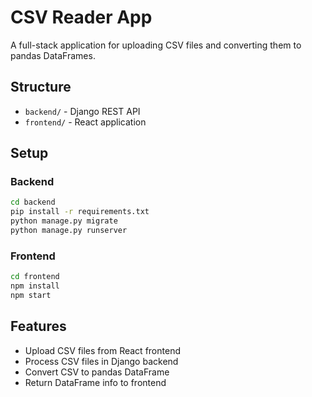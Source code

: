 # CSV Reader App

A full-stack application for uploading CSV files and converting them to pandas DataFrames.

## Structure
- `backend/` - Django REST API
- `frontend/` - React application

## Setup

### Backend
```bash
cd backend
pip install -r requirements.txt
python manage.py migrate
python manage.py runserver
```

### Frontend
```bash
cd frontend
npm install
npm start
```

## Features
- Upload CSV files from React frontend
- Process CSV files in Django backend
- Convert CSV to pandas DataFrame
- Return DataFrame info to frontend